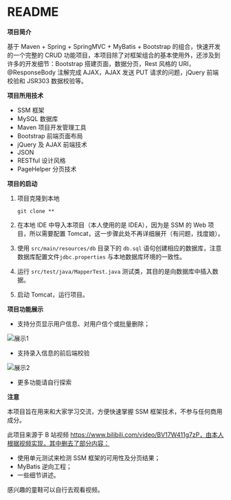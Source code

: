# README

**项目简介**

基于 Maven + Spring + SpringMVC + MyBatis + Bootstrap 的组合，快速开发的一个完整的 CRUD 功能项目，本项目除了对框架组合的基本使用外，还涉及到许多的开发细节：Bootstrap 搭建页面，数据分页，Rest 风格的 URI，@ResponseBody 注解完成 AJAX，AJAX 发送 PUT 请求的问题，jQuery 前端校验和 JSR303 数据校验等。

**项目所用技术**

- SSM 框架
- MySQL 数据库
- Maven 项目开发管理工具
- Bootstrap 前端页面布局
- jQuery 及 AJAX 前端技术
-  JSON
- RESTful 设计风格
- PageHelper 分页技术

**项目的启动**

1. 项目克隆到本地

   ```
   git clone **
   ```

2. 在本地 IDE 中导入本项目（本人使用的是 IDEA），因为是 SSM 的 Web 项目，所以需要配置 Tomcat，这一步骤此处不再详细展开（有问题，找度娘）。

3. 使用 `src/main/resources/db`  目录下的 `db.sql` 语句创建相应的数据库，注意数据库配置文件`jdbc.properties` 与本地数据库环境的一致性。

4. 运行 `src/test/java/MapperTest.java` 测试类，其目的是向数据库中插入数据。

5. 启动 Tomcat，运行项目。

**项目功能展示**

- 支持分页显示用户信息、对用户信个或批量删除；

![展示1](https://gitee.com/eric0228/pic-go-images/raw/master/img/image-20201214162125295.png)

- 支持录入信息的前后端校验

![展示2](https://gitee.com/eric0228/pic-go-images/raw/master/img/image-20201214162430565.png)

- 更多功能请自行探索

**注意**

本项目旨在用来和大家学习交流，方便快速掌握 SSM 框架技术，不参与任何商用成分。

此项目来源于 B 站视频 https://www.bilibili.com/video/BV17W411g7zP，由本人根据视频实现，其中删去了部分内容：

- 使用单元测试来检测 SSM 框架的可用性及分页结果；
- MyBatis 逆向工程；
- 一些细节讲述。

感兴趣的童鞋可以自行去观看视频。